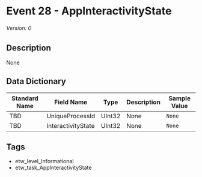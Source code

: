 # Event 28 - AppInteractivityState
###### Version: 0

## Description
None

## Data Dictionary
|Standard Name|Field Name|Type|Description|Sample Value|
|---|---|---|---|---|
|TBD|UniqueProcessId|UInt32|None|`None`|
|TBD|InteractivityState|UInt32|None|`None`|

## Tags
* etw_level_Informational
* etw_task_AppInteractivityState